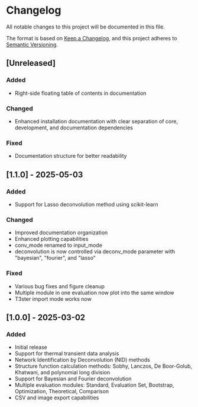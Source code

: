 # Changelog

All notable changes to this project will be documented in this file.

The format is based on [Keep a Changelog](https://keepachangelog.com/en/1.0.0/),
and this project adheres to [Semantic Versioning](https://semver.org/spec/v2.0.0.html).

## [Unreleased]

### Added

- Right-side floating table of contents in documentation

### Changed

- Enhanced installation documentation with clear separation of core, development, and documentation dependencies

### Fixed

- Documentation structure for better readability

## [1.1.0] - 2025-05-03

### Added

- Support for Lasso deconvolution method using scikit-learn

### Changed

- Improved documentation organization
- Enhanced plotting capabilities
- conv_mode renamed to input_mode
- deconvolution is now controlled via deconv_mode parameter with "bayesian", "fourier", and "lasso"

### Fixed

- Various bug fixes and figure cleanup
- Multiple module in one evaluation now plot into the same window
- T3ster import mode works now

## [1.0.0] - 2025-03-02

### Added

- Initial release
- Support for thermal transient data analysis
- Network Identification by Deconvolution (NID) methods
- Structure function calculation methods: Sobhy, Lanczos, De Boor-Golub, Khatwani, and polynomial long division
- Support for Bayesian and Fourier deconvolution
- Multiple evaluation modules: Standard, Evaluation Set, Bootstrap, Optimization, Theoretical, Comparison
- CSV and image export capabilities
